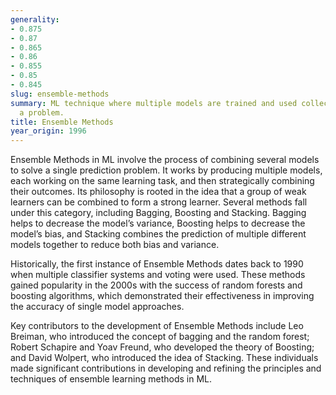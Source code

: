 ```yaml
---
generality:
- 0.875
- 0.87
- 0.865
- 0.86
- 0.855
- 0.85
- 0.845
slug: ensemble-methods
summary: ML technique where multiple models are trained and used collectively to solve
  a problem.
title: Ensemble Methods
year_origin: 1996
---
```


Ensemble Methods in ML involve the process of combining several models to solve a single prediction problem. It works by producing multiple models, each working on the same learning task, and then strategically combining their outcomes. Its philosophy is rooted in the idea that a group of weak learners can be combined to form a strong learner. Several methods fall under this category, including Bagging, Boosting and Stacking. Bagging helps to decrease the model’s variance, Boosting helps to decrease the model’s bias, and Stacking combines the prediction of multiple different models together to reduce both bias and variance.

Historically, the first instance of Ensemble Methods dates back to 1990 when multiple classifier systems and voting were used. These methods gained popularity in the 2000s with the success of random forests and boosting algorithms, which demonstrated their effectiveness in improving the accuracy of single model approaches.

Key contributors to the development of Ensemble Methods include Leo Breiman, who introduced the concept of bagging and the random forest; Robert Schapire and Yoav Freund, who developed the theory of Boosting; and David Wolpert, who introduced the idea of Stacking. These individuals made significant contributions in developing and refining the principles and techniques of ensemble learning methods in ML.